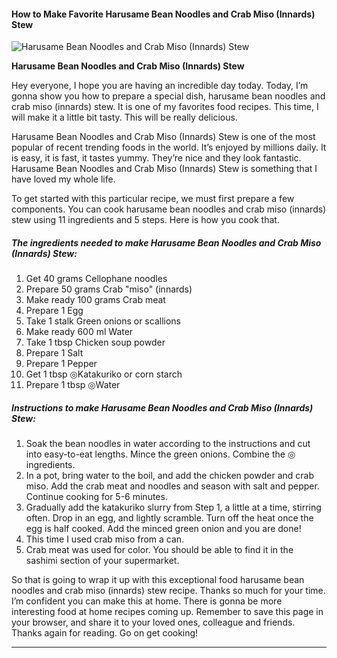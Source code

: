             

#### How to Make Favorite Harusame Bean Noodles and Crab Miso (Innards) Stew

![Harusame Bean Noodles and Crab Miso (Innards) Stew](https://img-global.cpcdn.com/recipes/4713329382653952/751x532cq70/harusame-bean-noodles-and-crab-miso-innards-stew-recipe-main-photo.jpg)

**Harusame Bean Noodles and Crab Miso (Innards) Stew**

Hey everyone, I hope you are having an incredible day today. Today, I’m gonna show you how to prepare a special dish, harusame bean noodles and crab miso (innards) stew. It is one of my favorites food recipes. This time, I will make it a little bit tasty. This will be really delicious.

Harusame Bean Noodles and Crab Miso (Innards) Stew is one of the most popular of recent trending foods in the world. It’s enjoyed by millions daily. It is easy, it is fast, it tastes yummy. They’re nice and they look fantastic. Harusame Bean Noodles and Crab Miso (Innards) Stew is something that I have loved my whole life.

To get started with this particular recipe, we must first prepare a few components. You can cook harusame bean noodles and crab miso (innards) stew using 11 ingredients and 5 steps. Here is how you cook that.

##### The ingredients needed to make Harusame Bean Noodles and Crab Miso (Innards) Stew:

1.  Get 40 grams Cellophane noodles
2.  Prepare 50 grams Crab "miso" (innards)
3.  Make ready 100 grams Crab meat
4.  Prepare 1 Egg
5.  Take 1 stalk Green onions or scallions
6.  Make ready 600 ml Water
7.  Take 1 tbsp Chicken soup powder
8.  Prepare 1 Salt
9.  Prepare 1 Pepper
10.  Get 1 tbsp ◎Katakuriko or corn starch
11.  Prepare 1 tbsp ◎Water

##### Instructions to make Harusame Bean Noodles and Crab Miso (Innards) Stew:

1.  Soak the bean noodles in water according to the instructions and cut into easy-to-eat lengths. Mince the green onions. Combine the ◎ ingredients.
2.  In a pot, bring water to the boil, and add the chicken powder and crab miso. Add the crab meat and noodles and season with salt and pepper. Continue cooking for 5-6 minutes.
3.  Gradually add the katakuriko slurry from Step 1, a little at a time, stirring often. Drop in an egg, and lightly scramble. Turn off the heat once the egg is half cooked. Add the minced green onion and you are done!
4.  This time I used crab miso from a can.
5.  Crab meat was used for color. You should be able to find it in the sashimi section of your supermarket.

So that is going to wrap it up with this exceptional food harusame bean noodles and crab miso (innards) stew recipe. Thanks so much for your time. I’m confident you can make this at home. There is gonna be more interesting food at home recipes coming up. Remember to save this page in your browser, and share it to your loved ones, colleague and friends. Thanks again for reading. Go on get cooking!

* * *